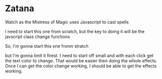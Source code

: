 # Zatana
Watch as the Mistress of Magic uses Javascript to cast spells


I need to start this one from scratch, but the key to doing it will be the javscript class change functions


So, I'm gonna start this one fronm stratch

but I'm gonna limit it firest. I need to start off small and with each click get the text color to change. That would be easier then doing the whole effects. Once I can get the color change working, I should be able to get the effects working. 